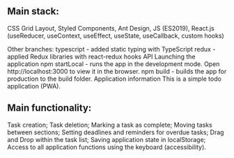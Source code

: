 ## Main stack:

CSS Grid Layout, Styled Components, Ant Design, JS (ES2019), React.js (useReducer, useContext, useEffect, useState, useCallback, custom hooks)

Other branches:
typescript - added static typing with TypeScript
redux - applied Redux libraries with react-redux hooks API
Launching the application
npm startLocal - runs the app in the development mode. Open http://localhost:3000 to view it in the browser.
npm build - builds the app for production to the build folder.
Application information
This is a simple todo application (PWA).

## Main functionality:

Task creation;
Task deletion;
Marking a task as complete;
Moving tasks between sections;
Setting deadlines and reminders for overdue tasks;
Drag and Drop within the task list;
Saving application state in localStorage;
Access to all application functions using the keyboard (accessibility).
